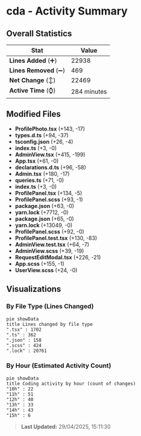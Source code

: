 # cda - Activity Summary 

## Overall Statistics

| Stat                   | Value                                                             |
| ---------------------- | ----------------------------------------------------------------- |
| **Lines Added** (➕)   | 22938                                          |
| **Lines Removed** (➖) | 469                                        |
| **Net Change** (↕)    | 22469                |
| **Active Time** (⌚)   | 284 minutes |


## Modified Files
- **ProfilePhoto.tsx** (+143, -17)
- **types.d.ts** (+94, -37)
- **tsconfig.json** (+26, -4)
- **index.ts** (+3, -0)
- **AdminView.tsx** (+415, -199)
- **App.tsx** (+61, -0)
- **declarations.d.ts** (+96, -58)
- **Admin.tsx** (+180, -17)
- **queries.ts** (+71, -0)
- **index.ts** (+3, -0)
- **ProfilePanel.tsx** (+134, -5)
- **ProfilePanel.scss** (+93, -1)
- **package.json** (+63, -0)
- **yarn.lock** (+7712, -0)
- **package.json** (+65, -0)
- **yarn.lock** (+13049, -0)
- **ProfilePanel.scss** (+92, -0)
- **ProfilePanel.test.tsx** (+130, -83)
- **AdminView.test.tsx** (+64, -7)
- **AdminView.scss** (+39, -19)
- **RequestEditModal.tsx** (+226, -21)
- **App.scss** (+155, -1)
- **UserView.scss** (+24, -0)

## Visualizations

### By File Type (Lines Changed)

```mermaid
pie showData
title Lines changed by file type
".tsx" : 1702
".ts" : 362
".json" : 158
".scss" : 424
".lock" : 20761
```

### By Hour (Estimated Activity Count)

```mermaid
pie showData
title Coding activity by hour (count of changes)
"10h" : 22
"11h" : 51
"12h" : 40
"13h" : 33
"14h" : 43
"15h" : 6
```


> **Last Updated:** 29/04/2025, 15:11:30